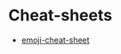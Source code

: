 # Cheat-sheets

* [emoji-cheat-sheet](https://github.com/ikatyang/emoji-cheat-sheet#emoji-cheat-sheet)
